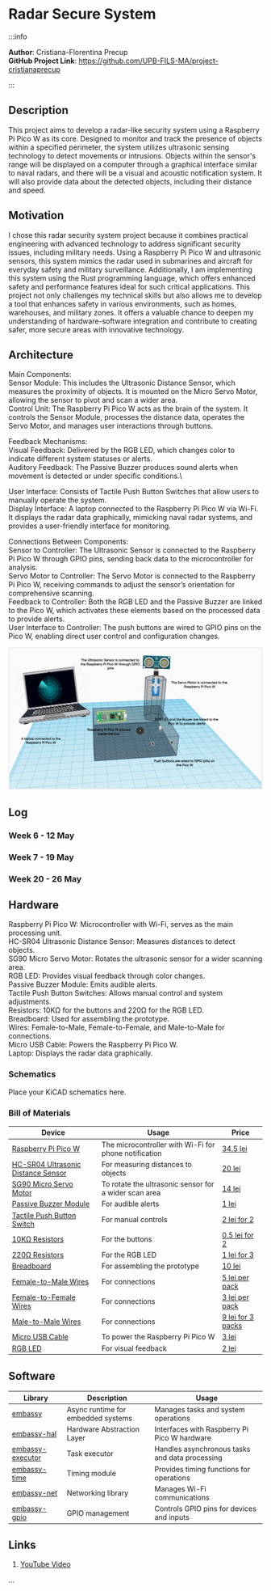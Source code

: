 # Radar Secure System
:::info 

**Author**: Cristiana-Florentina Precup\
**GitHub Project Link**: https://github.com/UPB-FILS-MA/project-cristianaprecup

:::

## Description

This project aims to develop a radar-like security system using a Raspberry Pi Pico W as its core. Designed to monitor and track the presence of objects within a specified perimeter, the system utilizes ultrasonic sensing technology to detect movements or intrusions. Objects within the sensor's range will be displayed on a computer through a graphical interface similar to naval radars, and there will be a visual and acoustic notification system. It will also provide data about the detected objects, including their distance and speed.

## Motivation

I chose this radar security system project because it combines practical engineering with advanced technology to address significant security issues, including military needs. Using a Raspberry Pi Pico W and ultrasonic sensors, this system mimics the radar used in submarines and aircraft for everyday safety and military surveillance. Additionally, I am implementing this system using the Rust programming language, which offers enhanced safety and performance features ideal for such critical applications. This project not only challenges my technical skills but also allows me to develop a tool that enhances safety in various environments, such as homes, warehouses, and military zones. It offers a valuable chance to deepen my understanding of hardware-software integration and contribute to creating safer, more secure areas with innovative technology.

## Architecture 

Main Components:\
Sensor Module: This includes the Ultrasonic Distance Sensor, which measures the proximity of objects. It is mounted on the Micro Servo Motor, allowing the sensor to pivot and scan a wider area.\
Control Unit: The Raspberry Pi Pico W acts as the brain of the system. It controls the Sensor Module, processes the distance data, operates the Servo Motor, and manages user interactions through buttons.

Feedback Mechanisms:\
Visual Feedback: Delivered by the RGB LED, which changes color to indicate different system statuses or alerts.\
Auditory Feedback: The Passive Buzzer produces sound alerts when movement is detected or under specific conditions.\

User Interface: Consists of Tactile Push Button Switches that allow users to manually operate the system.\
Display Interface: A laptop connected to the Raspberry Pi Pico W via Wi-Fi. It displays the radar data graphically, mimicking naval radar systems, and provides a user-friendly interface for monitoring.

Connections Between Components:\
Sensor to Controller: The Ultrasonic Sensor is connected to the Raspberry Pi Pico W through GPIO pins, sending back data to the microcontroller for analysis.\
Servo Motor to Controller: The Servo Motor is connected to the Raspberry Pi Pico W, receiving commands to adjust the sensor’s orientation for comprehensive scanning.\
Feedback to Controller: Both the RGB LED and the Passive Buzzer are linked to the Pico W, which activates these elements based on the processed data to provide alerts.\
User Interface to Controller: The push buttons are wired to GPIO pins on the Pico W, enabling direct user control and configuration changes.

![Architecture photo](./Architecture.png)

## Log

<!-- write every week your progress here -->

### Week 6 - 12 May

### Week 7 - 19 May

### Week 20 - 26 May

## Hardware

Raspberry Pi Pico W: Microcontroller with Wi-Fi, serves as the main processing unit.\
HC-SR04 Ultrasonic Distance Sensor: Measures distances to detect objects.\
SG90 Micro Servo Motor: Rotates the ultrasonic sensor for a wider scanning area.\
RGB LED: Provides visual feedback through color changes.\
Passive Buzzer Module: Emits audible alerts.\
Tactile Push Button Switches: Allows manual control and system adjustments.\
Resistors: 10KΩ for the buttons and 220Ω for the RGB LED.\
Breadboard: Used for assembling the prototype.\
Wires: Female-to-Male, Female-to-Female, and Male-to-Male for connections.\
Micro USB Cable: Powers the Raspberry Pi Pico W.\
Laptop: Displays the radar data graphically.

### Schematics

Place your KiCAD schematics here.

### Bill of Materials

<!-- Fill out this table with all the hardware components that you might need.

The format is 
```
| [Device](link://to/device) | This is used ... | [price](link://to/store) |


```

-->
| Device | Usage | Price |
|--------|--------|-------|
| [Raspberry Pi Pico W](https://www.optimusdigital.ro/ro/placi-raspberry-pi/12394-raspberry-pi-pico-w.html) | The microcontroller with Wi-Fi for phone notification | [34.5 lei](https://www.optimusdigital.ro/ro/placi-raspberry-pi/12394-raspberry-pi-pico-w.html) |
| [HC-SR04 Ultrasonic Distance Sensor](https://ardushop.ro/ro/electronica/47-modul-senzor-ultrasonic-detector-distanta.html) | For measuring distances to objects | [20 lei](https://ardushop.ro/ro/electronica/47-modul-senzor-ultrasonic-detector-distanta.html) |
| [SG90 Micro Servo Motor](https://www.optimusdigital.ro/en/servomotors/26-sg90-micro-servo-motor.html) | To rotate the ultrasonic sensor for a wider scan area | [14 lei](https://www.optimusdigital.ro/en/servomotors/26-sg90-micro-servo-motor.html) |
| [Passive Buzzer Module](https://www.optimusdigital.ro/en/electronic-components/12598-passive-buzzer-module.html?search_query=Buzzer&results=87) | For audible alerts | [1 lei](https://www.optimusdigital.ro/en/electronic-components/12598-passive-buzzer-module.html?search_query=Buzzer&results=87) |
| [Tactile Push Button Switch](https://ardushop.ro/ro/home/97-buton-mic-push-button-trough-hole.html?search_query=push+button&results=30) | For manual controls | [2 lei for 2](https://ardushop.ro/ro/home/97-buton-mic-push-button-trough-hole.html?search_query=push+button&results=30) |
| [10KΩ Resistors](https://ardushop.ro/ro/electronica/211-rezistenta-14w-1-buc.html#/96-valoare_rezistenta-10k) | For the buttons | [0.5 lei for 2](https://ardushop.ro/ro/electronica/211-rezistenta-14w-1-buc.html#/96-valoare_rezistenta-10k) |
| [220Ω Resistors](https://ardushop.ro/ro/electronica/211-rezistenta-14w-1-buc.html#/83-valoare_rezistenta-220r) | For the RGB LED | [1 lei for 3](https://ardushop.ro/ro/electronica/211-rezistenta-14w-1-buc.html#/83-valoare_rezistenta-220r) |
| [Breadboard](https://www.bitmi.ro/breadboard-830-puncte-mb-102-10500.html?gad_source=1) | For assembling the prototype | [10 lei](https://www.bitmi.ro/breadboard-830-puncte-mb-102-10500.html?gad_source=1) |
| [Female-to-Male Wires](https://ardushop.ro/ro/electronica/23-40-x-dupont-cables-female-male-10cm.html?search_query=fire&results=203) | For connections | [5 lei per pack](https://ardushop.ro/ro/electronica/23-40-x-dupont-cables-female-male-10cm.html?search_query=fire&results=203) |
| [Female-to-Female Wires](https://www.optimusdigital.ro/en/wires-with-connectors/880-fire-colorate-mama-mama-10p-10-cm.html?search_query=wires&results=565) | For connections | [3 lei per pack](https://www.optimusdigital.ro/en/wires-with-connectors/880-fire-colorate-mama-mama-10p-10-cm.html?search_query=wires&results=565) |
| [Male-to-Male Wires](https://www.optimusdigital.ro/en/wires-with-connectors/885-wires-male-male-10p-10cm.html?search_query=wires&results=565) | For connections | [9 lei for 3 packs](https://www.optimusdigital.ro/en/wires-with-connectors/885-wires-male-male-10p-10cm.html?search_query=wires&results=565) |
| [Micro USB Cable](https://www.optimusdigital.ro/en/usb-cables/4576-cablu-albastru-micro-usb.html?search_query=usb+to+micro+usb&results=516) | To power the Raspberry Pi Pico W | [3 lei](https://www.optimusdigital.ro/en/usb-cables/4576-cablu-albastru-micro-usb.html?search_query=usb+to+micro+usb&results=516) |
| [RGB LED](https://ardushop.ro/ro/electronica/271-led-tricolor-cu-catod-comun.html) | For visual feedback | [2 lei](https://ardushop.ro/ro/electronica/271-led-tricolor-cu-catod-comun.html) |


## Software

| Library | Description | Usage |
|---------|-------------|-------|
| [embassy](https://github.com/embassy-rs/embassy) | Async runtime for embedded systems | Manages tasks and system operations |
| [embassy-hal](https://github.com/embassy-rs/embassy) | Hardware Abstraction Layer | Interfaces with Raspberry Pi Pico W hardware |
| [embassy-executor](https://github.com/embassy-rs/embassy) | Task executor | Handles asynchronous tasks and data processing |
| [embassy-time](https://github.com/embassy-rs/embassy) | Timing module | Provides timing functions for operations |
| [embassy-net](https://github.com/embassy-rs/embassy) | Networking library | Manages Wi-Fi communications |
| [embassy-gpio](https://github.com/embassy-rs/embassy) | GPIO management | Controls GPIO pins for devices and inputs |

## Links

<!-- Add a few links that inspired you and that you think you will use for your project -->

1. [YouTube Video](https://www.youtube.com/watch?v=kQRYIH2HwfY&ab_channel=HowToMechatronics)

...
